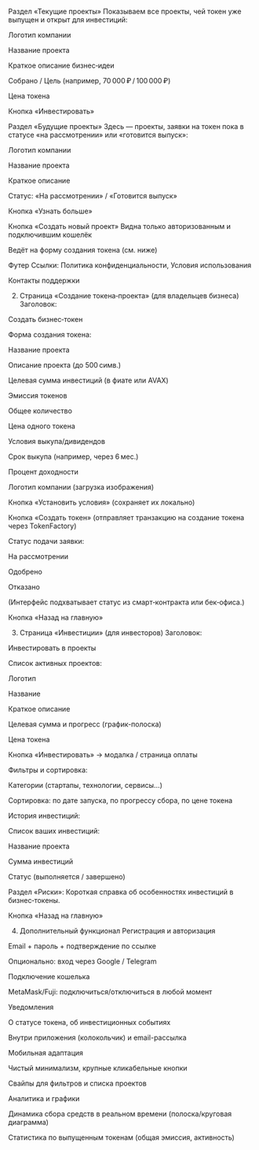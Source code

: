 Раздел «Текущие проекты»
Показываем все проекты, чей токен уже выпущен и открыт для инвестиций:

Логотип компании

Название проекта

Краткое описание бизнес‑идеи

Собрано / Цель (например, 70 000 ₽ / 100 000 ₽)

Цена токена

Кнопка «Инвестировать»

Раздел «Будущие проекты»
Здесь — проекты, заявки на токен пока в статусе «на рассмотрении» или «готовится выпуск»:

Логотип компании

Название проекта

Краткое описание

Статус: «На рассмотрении» / «Готовится выпуск»

Кнопка «Узнать больше»

Кнопка «Создать новый проект»
Видна только авторизованным и подключившим кошелёк

Ведёт на форму создания токена (см. ниже)

Футер
Ссылки: Политика конфиденциальности, Условия использования

Контакты поддержки

2. Страница «Создание токена‑проекта» (для владельцев бизнеса)
Заголовок:

Создать бизнес‑токен

Форма создания токена:

Название проекта

Описание проекта (до 500 симв.)

Целевая сумма инвестиций (в фиате или AVAX)

Эмиссия токенов

Общее количество

Цена одного токена

Условия выкупа/дивидендов

Срок выкупа (например, через 6 мес.)

Процент доходности

Логотип компании (загрузка изображения)

Кнопка «Установить условия» (сохраняет их локально)

Кнопка «Создать токен» (отправляет транзакцию на создание токена через TokenFactory)

Статус подачи заявки:

На рассмотрении

Одобрено

Отказано

(Интерфейс подхватывает статус из смарт‑контракта или бек‑офиса.)

Кнопка «Назад на главную»

3. Страница «Инвестиции» (для инвесторов)
Заголовок:

Инвестировать в проекты

Список активных проектов:

Логотип

Название

Краткое описание

Целевая сумма и прогресс (график-полоска)

Цена токена

Кнопка «Инвестировать» → модалка / страница оплаты

Фильтры и сортировка:

Категории (стартапы, технологии, сервисы…)

Сортировка: по дате запуска, по прогрессу сбора, по цене токена

История инвестиций:

Список ваших инвестиций:

Название проекта

Сумма инвестиций

Статус (выполняется / завершено)

Раздел «Риски»:
Короткая справка об особенностях инвестиций в бизнес‑токены.

Кнопка «Назад на главную»

4. Дополнительный функционал
Регистрация и авторизация

Email + пароль + подтверждение по ссылке

Опционально: вход через Google / Telegram

Подключение кошелька

MetaMask/Fuji: подключиться/отключиться в любой момент

Уведомления

О статусе токена, об инвестиционных событиях

Внутри приложения (колокольчик) и email-рассылка

Мобильная адаптация

Чистый минимализм, крупные кликабельные кнопки

Свайпы для фильтров и списка проектов

Аналитика и графики

Динамика сбора средств в реальном времени (полоска/круговая диаграмма)

Статистика по выпущенным токенам (общая эмиссия, активность)

